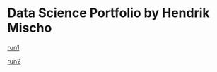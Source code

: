 # Data Science Portfolio by Hendrik Mischo

[run1](https://github.com/hendrik-mischo/hendrik-mischo.github.io/tree/master/Projects/Black_Friday/Black_Friday.html)

[run2](https://hendrik-mischo.github.io/Projects/Black_Friday/Black_Friday.html)
